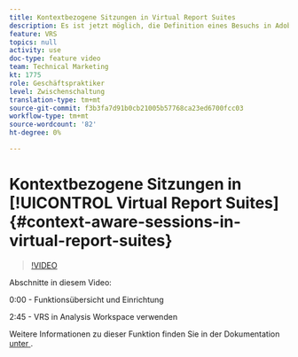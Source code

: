 ```yaml
---
title: Kontextbezogene Sitzungen in Virtual Report Suites
description: Es ist jetzt möglich, die Definition eines Besuchs in Adobe Analytics mit einer Virtual Report Suite in nicht-destruktiver Weise zu ändern. Wir zeigen Ihnen, wie das geht und welche Optionen zur Verfügung stehen.
feature: VRS
topics: null
activity: use
doc-type: feature video
team: Technical Marketing
kt: 1775
role: Geschäftspraktiker
level: Zwischenschaltung
translation-type: tm+mt
source-git-commit: f3b3fa7d91b0cb21005b57768ca23ed6700fcc03
workflow-type: tm+mt
source-wordcount: '82'
ht-degree: 0%

---
```



# Kontextbezogene Sitzungen in [!UICONTROL Virtual Report Suites] {#context-aware-sessions-in-virtual-report-suites}

>[!VIDEO](https://video.tv.adobe.com/v/23545/?quality=12)

Abschnitte in diesem Video:

0:00 - Funktionsübersicht und Einrichtung

2:45 - VRS in Analysis Workspace verwenden

Weitere Informationen zu dieser Funktion finden Sie in der Dokumentation [unter ](https://marketing.adobe.com/resources/help/en_US/reference/vrs-mobile-visit-processing.html).
